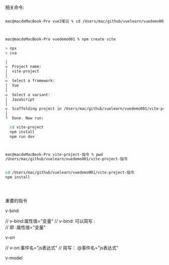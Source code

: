 
相关命令:
```bash

mac@macdeMacBook-Pro vue3笔记 % cd /Users/mac/github/vuelearn/vuedemo001



mac@macdeMacBook-Pro vuedemo001 % npm create vite

> npx
> cva

│
◇  Project name:
│  vite-project
│
◇  Select a framework:
│  Vue
│
◇  Select a variant:
│  JavaScript
│
◇  Scaffolding project in /Users/mac/github/vuelearn/vuedemo001/vite-project...
│
└  Done. Now run:

  cd vite-project
  npm install
  npm run dev



mac@macdeMacBook-Pro vite-project-指令 % pwd
/Users/mac/github/vuelearn/vuedemo001/vite-project-指令


cd /Users/mac/github/vuelearn/vuedemo001/vite-project-指令
npm install





```


重要的指令

v-bind

//   v-bind:属性值="变量"
//   v-bind:  可以简写 :  
//   即  :属性值="变量"



v-on

//    v-on:事件名="js表达式"
//    简写：  @事件名="js表达式"



v-model

